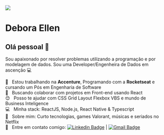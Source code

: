 <img width="auto" src="https://github.com/tgmarinho/tgmarinho/blob/master/banner.png">

# Debora Ellen

## Olá pessoal 👋
Sou apaixonado por resolver problemas utilizando a programação e por modelagem de dados.
Sou uma Developer/Engenheira de Dados em ascenção :computer:

 :rocket:  &nbsp; Estou trabalhando na **Accenture**, Programando com a **Rocketseat** e cursando um Pós em Engenharia de Software
 <br/> :purple_heart: &nbsp; Buscando colaborar com projetos em Front-end usando React
 <br/> :blush: &nbsp; Posso te ajudar com CSS Grid Layout Flexbox VBS e mundo de Business Inteligence
 <br/> :computer: &nbsp; Minha stack: ReactJS, Node.js, React Native & Typescript
 <br/> 💬  &nbsp; Sobre mim: Curto tecnologias, games Valorant, músicas e seriados no Netflix
 <br/> :email: &nbsp; Entre em contato comigo: [![Linkedin Badge](https://img.shields.io/badge/-DeboraEllenSantos-blue?style=flat-square&logo=Linkedin&logoColor=white&link=https://www.linkedin.com/in/deboraellensantos/)](https://www.linkedin.com/in/deboraellensantos/) 
| 
[![Gmail Badge](https://img.shields.io/badge/-deboraellenss2@gmail.com-c14438?style=flat-square&logo=Gmail&logoColor=white&link=mailto:deboraellenss2@gmail.com)](mailto:deboraellenss2@gmail.com)

